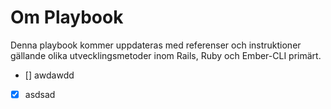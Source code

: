 # Om Playbook
Denna playbook kommer uppdateras med referenser och instruktioner gällande olika utvecklingsmetoder inom Rails, Ruby och Ember-CLI primärt.

- [] awdawdd
- [x] asdsad